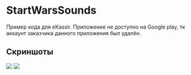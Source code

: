 # StartWarsSounds

Пример кода для eKassir.
Приложение не доступно на Google play, тк аккаунт заказчика данного приложения был удалён.

## Скриншоты
![](imgs/1.png)
![](imgs/2.png)
